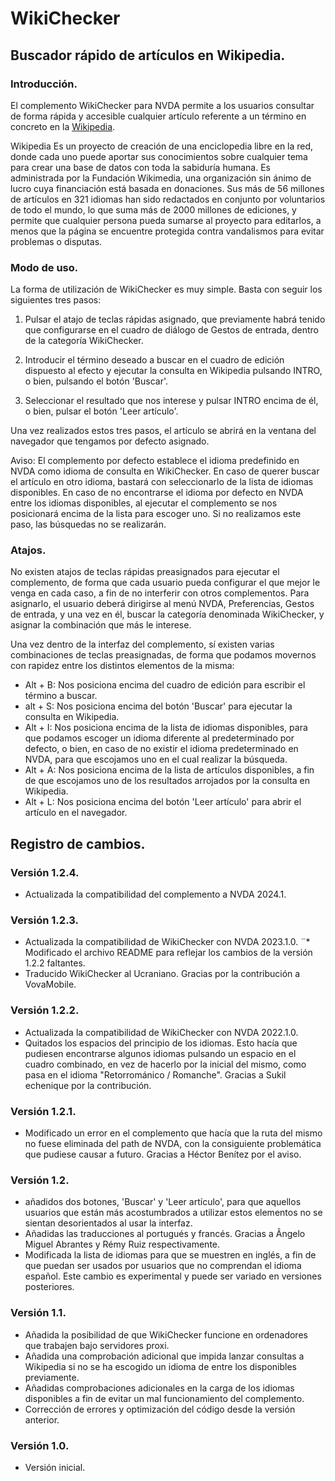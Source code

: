 # WikiChecker

## Buscador rápido de artículos en Wikipedia.

### Introducción.

El complemento WikiChecker para NVDA permite a los usuarios consultar de forma rápida y accesible cualquier artículo referente a un término en concreto en la [Wikipedia](https://wikipedia.org/).

Wikipedia   Es un proyecto de creación  de una enciclopedia libre en la red, donde cada uno puede aportar sus conocimientos sobre cualquier tema para crear una base de datos con toda la sabiduría humana. Es administrada por la Fundación Wikimedia, una organización sin ánimo de lucro cuya financiación está basada en donaciones. Sus más de 56 millones de artículos en 321 idiomas han sido redactados en conjunto por voluntarios de todo el mundo, lo que suma más de 2000 millones de ediciones, y permite que cualquier persona pueda sumarse al proyecto para editarlos, a menos que la página se encuentre protegida contra vandalismos para evitar problemas o disputas.


### Modo de uso.

La forma de utilización de WikiChecker es muy simple. Basta con seguir los siguientes tres pasos:

1. Pulsar el atajo de teclas rápidas asignado, que previamente habrá tenido que configurarse en el cuadro de diálogo de Gestos de entrada, dentro de la categoría WikiChecker.

2. Introducir el término deseado a buscar en el cuadro de edición dispuesto al efecto y ejecutar la consulta en Wikipedia pulsando INTRO, o bien, pulsando el botón 'Buscar'.

3. Seleccionar el resultado que nos interese y pulsar INTRO encima de él, o bien, pulsar el botón 'Leer artículo'.

Una vez realizados estos tres pasos, el artículo se abrirá en la ventana del navegador que tengamos por defecto asignado.

Aviso: El complemento por defecto establece el idioma predefinido en NVDA como idioma de consulta en WikiChecker. En caso de querer buscar el artículo en otro idioma, bastará con seleccionarlo de la lista de idiomas disponibles. En caso de no encontrarse el idioma por defecto en NVDA entre los idiomas disponibles, al ejecutar el complemento se nos posicionará encima de la lista para escoger uno. Si no realizamos este paso, las búsquedas no se realizarán.


### Atajos.

No existen atajos de teclas rápidas preasignados para ejecutar el complemento, de forma que cada usuario pueda configurar el que mejor le venga en cada caso, a fin de no interferir con otros complementos. Para asignarlo, el usuario deberá dirigirse al menú NVDA, Preferencias, Gestos de entrada, y una vez en él, buscar la categoría denominada WikiChecker, y asignar la combinación que más le interese.

Una vez dentro de la interfaz del complemento, sí existen varias combinaciones de teclas preasignadas, de forma que podamos movernos con rapidez entre los distintos elementos de la misma:

* Alt + B: Nos posiciona encima del cuadro de edición para escribir el término a buscar.
* alt + S: Nos posiciona encima del botón 'Buscar' para ejecutar la consulta en Wikipedia.
* Alt + I: Nos posiciona encima de la lista de idiomas disponibles, para que podamos escoger un idioma diferente al predeterminado por defecto, o bien, en caso de no existir el idioma predeterminado en NVDA, para que escojamos uno en el cual realizar la búsqueda.
* Alt + A: Nos posiciona encima de la lista de artículos disponibles, a fin de que escojamos uno de los resultados arrojados por la consulta en Wikipedia.
* Alt + L: Nos posiciona encima del botón 'Leer artículo' para abrir el artículo en el navegador.


## Registro de cambios.

### Versión 1.2.4.

* Actualizada la compatibilidad del complemento a NVDA 2024.1.

### Versión 1.2.3.

* Actualizada la compatibilidad de WikiChecker con NVDA 2023.1.0.
¨* Modificado el archivo README para reflejar los cambios de la versión 1.2.2 faltantes.
* Traducido WikiChecker al Ucraniano. Gracias por la contribución a VovaMobile.

### Versión 1.2.2.

* Actualizada la compatibilidad de WikiChecker con NVDA 2022.1.0.
* Quitados los espacios del principio de los idiomas. Esto hacía que pudiesen encontrarse algunos idiomas pulsando un espacio en el cuadro combinado, en vez de hacerlo por la inicial del mismo, como pasa en el idioma "Retorrománico / Romanche". Gracias a Sukil echenique por la contribución.

### Versión 1.2.1.

* Modificado un error en el complemento que hacía que la ruta del mismo no fuese eliminada del path de NVDA, con la consiguiente problemática que pudiese causar a futuro. Gracias a Héctor Benítez por el aviso.

### Versión 1.2.

* añadidos dos botones, 'Buscar' y 'Leer artículo', para que aquellos usuarios que están más acostumbrados a utilizar estos elementos no se sientan desorientados al usar la interfaz.
* Añadidas las traducciones al portugués y francés. Gracias a Ângelo Miguel Abrantes y Rémy Ruiz respectivamente.
* Modificada la lista de idiomas para que se muestren en inglés, a fin de que puedan ser usados por usuarios que no comprendan el idioma español. Este cambio es experimental y puede ser variado en versiones posteriores.

### Versión 1.1.

* Añadida la posibilidad de que WikiChecker funcione en ordenadores que trabajen bajo servidores proxi.
* Añadida una comprobación adicional que impida lanzar consultas a Wikipedia si no se ha escogido un idioma de entre los disponibles previamente.
* Añadidas comprobaciones adicionales en la carga de los idiomas disponibles a fin de evitar un mal funcionamiento del complemento.
* Corrección de errores y optimización del código desde la versión anterior.

### Versión 1.0.

* Versión inicial.
